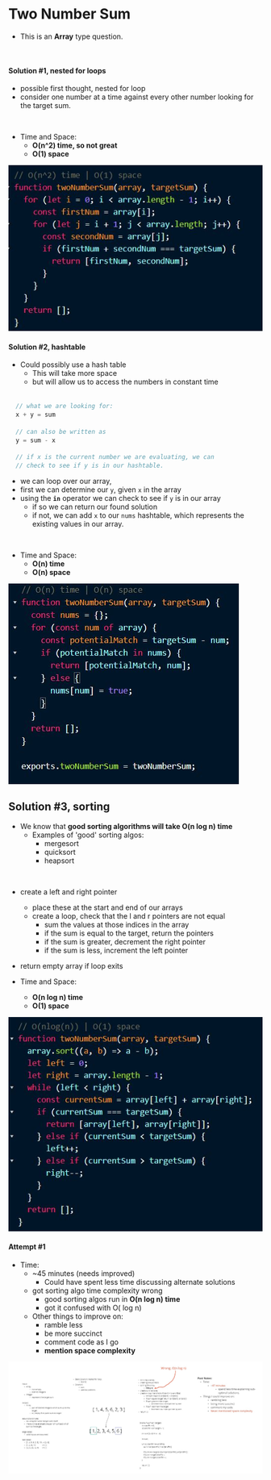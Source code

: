 #  Two Number Sum

- This is an **Array** type question.
<br>

#### Solution #1, nested for loops

  - possible first thought, nested for loop
  - consider one number at a time against every other number looking for the target sum.
<br>

  - Time and Space:
    - **O(n^2) time, so not great**
    - **O(1) space**

  ![TNS](./resources/TNS1.JPG)
<br>

#### Solution #2, hashtable

- Could possibly use a hash table
  - This will take more space
  - but will allow us to access the numbers in constant time

```js

  // what we are looking for:
  x + y = sum

  // can also be written as 
  y = sum - x

  // if x is the current number we are evaluating, we can 
  // check to see if y is in our hashtable.

```

  - we can loop over our array,
  - first we can determine our `y`, given `x` in the array
  - using the **`in`** operator we can check to see if `y` is in our array
    - if so we can return our found solution
    - if not, we can add `x` to our `nums` hashtable, which represents the existing values in our array.
<br>

  - Time and Space:
    - **O(n) time**
    - **O(n) space**

![TNS2](./resources/TNS2.JPG)

## Solution #3, sorting 

  - We know that **good sorting algorithms will take O(n log n) time**
    - Examples of 'good' sorting algos:
      - mergesort
      - quicksort
      - heapsort
<br>

  - create a left and right pointer
    - place these at the start and end of our arrays
    - create a loop, check that the l and r pointers are not equal
      - sum the values at those indices in the array
      - if the sum is equal to the target, return the pointers
      - if the sum is greater, decrement the right pointer
      - if the sum is less, increment the left pointer
  - return empty array if loop exits

  - Time and Space:
    - **O(n log n) time**
    - **O(1) space**

![TNS3](./resources/TNS3.JPG)

#### Attempt #1

- Time:
  - ~45 minutes (needs improved)
    - Could have spent less time discussing alternate solutions
  - got sorting algo time complexity wrong
    - good sorting algos run in **O(n log n) time**
    - got it confused with O( log n)
  - Other things to improve on:
    - ramble less
    - be more succinct
    - comment code as I go
    - **mention space complexity**

![TNS_Miro](./resources/TNS_Miro.jpg)
